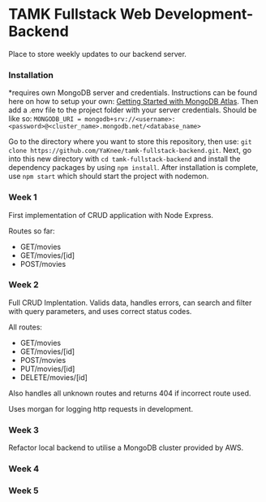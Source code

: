 # TAMK Fullstack Web Development- Backend
Place to store weekly updates to our backend server.

### Installation
*requires own MongoDB server and credentials. Instructions can be found here on how to setup your own: [Getting Started with MongoDB Atlas](https://www.youtube.com/watch?v=bBA9rUdqmgY). Then add a .env file to the project folder with your server credentials. Should be like so: `MONGODB_URI = mongodb+srv://<username>:<password>@<cluster_name>.mongodb.net/<database_name>`

Go to the directory where you want to store this repository, then use: `git clone https://github.com/YaKnee/tamk-fullstack-backend.git`. Next, go into this new directory with `cd tamk-fullstack-backend` and install the dependency packages by using `npm install`. After installation is complete, use `npm start` which should start the project with nodemon.

### Week 1
First implementation of CRUD application with Node Express.

Routes so far:
- GET/movies
- GET/movies/[id]
- POST/movies


### Week 2
Full CRUD Implentation. Valids data, handles errors, can search and filter with query parameters, and uses correct status codes.

All routes:
- GET/movies
- GET/movies/[id]
- POST/movies
- PUT/movies/[id]
- DELETE/movies/[id]

Also handles all unknown routes and returns 404 if incorrect route used.

Uses morgan for logging http requests in development.

### Week 3

Refactor local backend to utilise a MongoDB cluster provided by AWS.

### Week 4

### Week 5
